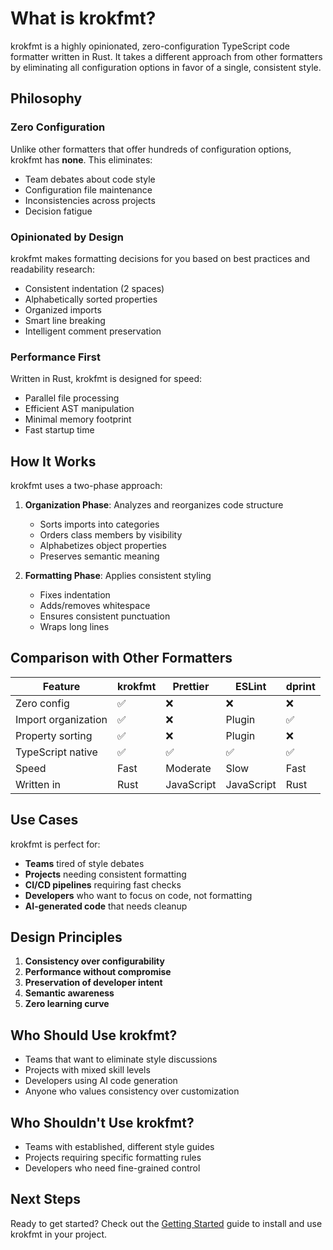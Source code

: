 # What is krokfmt?

krokfmt is a highly opinionated, zero-configuration TypeScript code formatter written in Rust. It takes a different approach from other formatters by eliminating all configuration options in favor of a single, consistent style.

## Philosophy

### Zero Configuration

Unlike other formatters that offer hundreds of configuration options, krokfmt has **none**. This eliminates:

- Team debates about code style
- Configuration file maintenance
- Inconsistencies across projects
- Decision fatigue

### Opinionated by Design

krokfmt makes formatting decisions for you based on best practices and readability research:

- Consistent indentation (2 spaces)
- Alphabetically sorted properties
- Organized imports
- Smart line breaking
- Intelligent comment preservation

### Performance First

Written in Rust, krokfmt is designed for speed:

- Parallel file processing
- Efficient AST manipulation
- Minimal memory footprint
- Fast startup time

## How It Works

krokfmt uses a two-phase approach:

1. **Organization Phase**: Analyzes and reorganizes code structure
   - Sorts imports into categories
   - Orders class members by visibility
   - Alphabetizes object properties
   - Preserves semantic meaning

2. **Formatting Phase**: Applies consistent styling
   - Fixes indentation
   - Adds/removes whitespace
   - Ensures consistent punctuation
   - Wraps long lines

## Comparison with Other Formatters

| Feature | krokfmt | Prettier | ESLint | dprint |
|---------|---------|----------|--------|--------|
| Zero config | ✅ | ❌ | ❌ | ❌ |
| Import organization | ✅ | ❌ | Plugin | ✅ |
| Property sorting | ✅ | ❌ | Plugin | ❌ |
| TypeScript native | ✅ | ✅ | ✅ | ✅ |
| Speed | Fast | Moderate | Slow | Fast |
| Written in | Rust | JavaScript | JavaScript | Rust |

## Use Cases

krokfmt is perfect for:

- **Teams** tired of style debates
- **Projects** needing consistent formatting
- **CI/CD pipelines** requiring fast checks
- **Developers** who want to focus on code, not formatting
- **AI-generated code** that needs cleanup

## Design Principles

1. **Consistency over configurability**
2. **Performance without compromise**
3. **Preservation of developer intent**
4. **Semantic awareness**
5. **Zero learning curve**

## Who Should Use krokfmt?

- Teams that want to eliminate style discussions
- Projects with mixed skill levels
- Developers using AI code generation
- Anyone who values consistency over customization

## Who Shouldn't Use krokfmt?

- Teams with established, different style guides
- Projects requiring specific formatting rules
- Developers who need fine-grained control

## Next Steps

Ready to get started? Check out the [Getting Started](/guide/getting-started) guide to install and use krokfmt in your project.